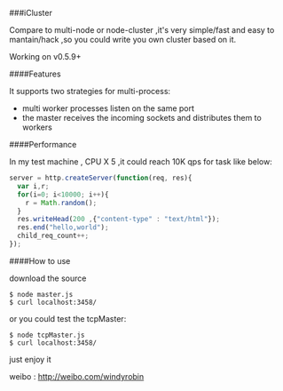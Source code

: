 ###iCluster

Compare to multi-node or node-cluster ,it's very simple/fast and easy to
mantain/hack ,so you could write you own cluster based on it.

Working on v0.5.9+

####Features

It supports two strategies for multi-process:

- multi worker processes listen on the same port
- the master receives the incoming sockets and distributes them to workers

####Performance

In my test machine , CPU X 5 ,it could reach 10K qps for task like below:

```js
server = http.createServer(function(req, res){
  var i,r;
  for(i=0; i<10000; i++){
    r = Math.random();
  }   
  res.writeHead(200 ,{"content-type" : "text/html"});
  res.end("hello,world");
  child_req_count++;
});
```


####How to use 

 download the source
 
    $ node master.js
    $ curl localhost:3458/

or you could test the tcpMaster:


    $ node tcpMaster.js 
    $ curl localhost:3458/

just enjoy it

weibo : http://weibo.com/windyrobin
